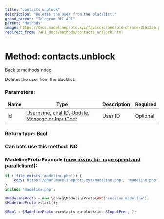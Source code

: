 ```yaml
---
title: "contacts.unblock"
description: "Deletes the user from the blacklist."
grand_parent: "Telegram RPC API"
parent: "Methods"
image: https://docs.madelineproto.xyz/favicons/android-chrome-256x256.png
redirect_from: /API_docs/methods/contacts_unblock.html
---
```

# Method: contacts.unblock
[Back to methods index](index.html)



Deletes the user from the blacklist.

### Parameters:

| Name     |    Type       | Description | Required |
|----------|---------------|-------------|----------|
|id|[Username, chat ID, Update, Message or InputPeer](/API_docs/types/InputPeer.html) | User ID | Optional|


### Return type: [Bool](/API_docs/types/Bool.html)

### Can bots use this method: **NO**


### MadelineProto Example ([now async for huge speed and parallelism!](https://docs.madelineproto.xyz/docs/ASYNC.html)):


```php
if (!file_exists('madeline.php')) {
    copy('https://phar.madelineproto.xyz/madeline.php', 'madeline.php');
}
include 'madeline.php';

$MadelineProto = new \danog\MadelineProto\API('session.madeline');
$MadelineProto->start();

$Bool = $MadelineProto->contacts->unblock(id: $InputPeer, );
```

